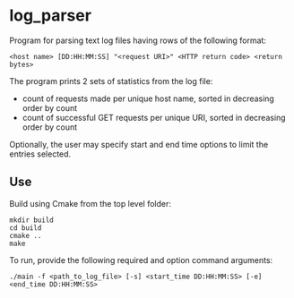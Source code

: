 # log_parser

Program for parsing text log files having rows of the following format:

```
<host name> [DD:HH:MM:SS] "<request URI>" <HTTP return code> <return bytes>
```

The program prints 2 sets of statistics from the log file:
- count of requests made per unique host name, sorted in decreasing order by count
- count of successful GET requests per unique URI, sorted in decreasing order by count

Optionally, the user may specify start and end time options to limit the entries selected.

## Use

Build using Cmake from the top level folder:
```
mkdir build
cd build 
cmake ..
make
```

To run, provide the following required and option command arguments:

```
./main -f <path_to_log_file> [-s] <start_time DD:HH:MM:SS> [-e] <end_time DD:HH:MM:SS>
```